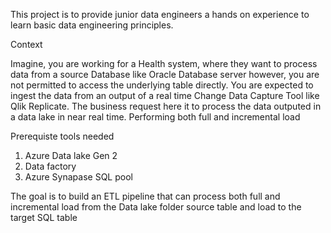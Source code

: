 This project is to provide junior data engineers a hands on experience to learn basic data engineering principles.

Context

Imagine, you are working for a Health system, where they want to process data from a source Database like Oracle Database server however, you are not permitted to access the underlying 
table directly. You are expected to ingest the data from an output of a real time Change Data Capture Tool like Qlik Replicate. The business request here it to process
the data outputed in a data lake in near real time. Performing both full and incremental load

Prerequiste tools needed

1. Azure Data lake Gen 2
2. Data factory
3. Azure Synapase SQL pool


The goal is to build an ETL pipeline that can process both full and incremental load from the Data lake folder source table and load to the target SQL table

